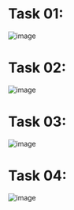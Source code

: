 # Task 01:
![image](https://github.com/user-attachments/assets/1af08e01-4a77-471a-ba54-5f9640ca756a)

# Task 02:
![image](https://github.com/user-attachments/assets/e9646e76-7159-4176-b5c5-4d7a60b0d19f)

# Task 03:
![image](https://github.com/user-attachments/assets/087f8b58-2d8a-465b-b5c9-65fa56359366)

# Task 04:
![image](https://github.com/user-attachments/assets/f5965d04-1122-4848-90df-9e8f13d1bd97)
